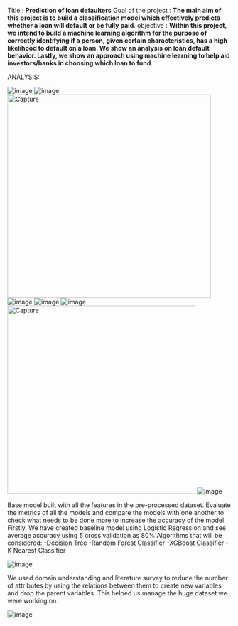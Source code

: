 Title : **Prediction of loan defaulters**
Goal of the project : **The main aim of this project is to build a classification model which effectively predicts whether a loan will default or be fully paid**.
objective : **Within this project, we intend to build a machine learning algorithm for the purpose of correctly identifying if a person, given certain characteristics, has a high likelihood to default on a loan. We show an analysis on loan default behavior. Lastly, we show an approach using machine learning to help aid investors/banks in choosing which loan to fund**.

ANALYSIS:

![image](https://user-images.githubusercontent.com/111660368/186121856-1c721524-7001-401e-901f-9e96494094a2.png)
![image](https://user-images.githubusercontent.com/111660368/186121943-7f5340e4-31bb-4029-b866-e66352cf0f4e.png)
<img width="458" alt="Capture" src="https://user-images.githubusercontent.com/111660368/186122235-b91c0113-ee4d-420f-a0b9-173ea2d674a7.PNG">
![image](https://user-images.githubusercontent.com/111660368/186122408-1f717270-6138-49f5-a8b3-634ded57c909.png)
![image](https://user-images.githubusercontent.com/111660368/186122447-8389e3e6-d03d-4a46-8652-3b6b67e5be9d.png)
![image](https://user-images.githubusercontent.com/111660368/186122604-19fb674b-978a-4d6e-ae7a-1c5191235f6f.png)
<img width="423" alt="Capture" src="https://user-images.githubusercontent.com/111660368/186122943-f601eed0-6b76-4c62-8407-da1e5f2b2cb2.PNG">
![image](https://user-images.githubusercontent.com/111660368/186123178-539aaecb-3b36-4464-9820-791a11a34936.png)

Base model built with all the features in the pre-processed dataset.
Evaluate the metrics of all the models and compare the models with one another to check what needs to be done more to increase the accuracy of the model.
Firstly, We have created baseline model using Logistic Regression and see average accuracy using 5 cross validation as 80% 
Algorithms that will be considered:
-Decision Tree
-Random Forest Classifier
-XGBoost Classifier
-K Nearest Classifier

![image](https://user-images.githubusercontent.com/111660368/186123796-93f33295-2555-492d-84ae-c77566bb0094.png)

We used domain understanding and literature survey to reduce the number of attributes by using the relations between them to create new variables and drop the parent variables. This helped us manage the huge dataset we were working on.

![image](https://user-images.githubusercontent.com/111660368/186124153-554ac8e0-b344-4bde-b904-25abc7ce6bcc.png)



